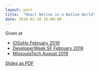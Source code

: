 ```yaml
---
layout: post
title:  "React Native in a Native World"
date: 2019-02-20 16:00:00
---
```


Given at
- [iOSoHo February 2019](https://www.meetup.com/iOSoho/events/258692861/)
- [DeveloperWeek SF February 2019](https://sched.co/K19F)
- [MissoulaTech August 2019](https://www.meetup.com/MissoulaTech/events/263561581)

<script async class="speakerdeck-embed" data-id="2b14e232dac441a8bab8d6fb6e341a52" data-ratio="1.77777777777778" src="//speakerdeck.com/assets/embed.js"></script>

[Slides as PDF](/assets/react-native-in-a-native-world.pdf)
